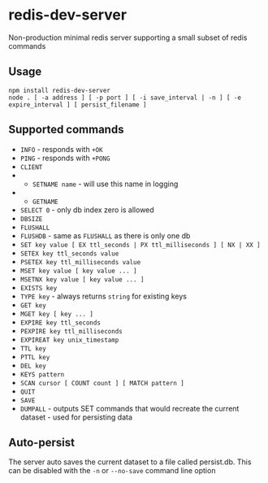 # redis-dev-server
Non-production minimal redis server supporting a small subset of redis commands

## Usage
```
npm install redis-dev-server
node . [ -a address ] [ -p port ] [ -i save_interval | -n ] [ -e expire_interval ] [ persist_filename ]
```

## Supported commands
- `INFO` - responds with `+OK`
- `PING` - responds with `+PONG`
- `CLIENT`
- - `SETNAME name` - will use this name in logging
- - `GETNAME`
- `SELECT 0` - only db index zero is allowed
- `DBSIZE`
- `FLUSHALL`
- `FLUSHDB` - same as `FLUSHALL` as there is only one db
- `SET key value [ EX ttl_seconds | PX ttl_milliseconds ] [ NX | XX ]`
- `SETEX key ttl_seconds value`
- `PSETEX key ttl_milliseconds value`
- `MSET key value [ key value ... ]`
- `MSETNX key value [ key value ... ]`
- `EXISTS key`
- `TYPE key` - always returns `string` for existing keys
- `GET key`
- `MGET key [ key ... ]`
- `EXPIRE key ttl_seconds`
- `PEXPIRE key ttl_milliseconds`
- `EXPIREAT key unix_timestamp`
- `TTL key`
- `PTTL key`
- `DEL key`
- `KEYS pattern`
- `SCAN cursor [ COUNT count ] [ MATCH pattern ]`
- `QUIT`
- `SAVE`
- `DUMPALL` - outputs SET commands that would recreate the current dataset - used for persisting data

## Auto-persist
The server auto saves the current dataset to a file called persist.db.
This can be disabled with the `-n` or `--no-save` command line option
